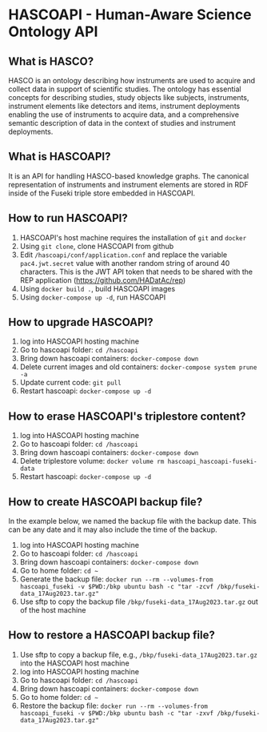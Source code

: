 # HASCOAPI - Human-Aware Science Ontology API

## What is HASCO?

HASCO is an ontology describing how instruments are used to acquire and collect data in support of scientific studies. The ontology has essential concepts for describing studies, study objects like subjects, instruments, instrument elements like detectors and items, instrument deployments enabling the use of instruments to acquire data, and a comprehensive semantic description of data in the context of studies and instrument deployments.

## What is HASCOAPI?

It is an API for handling HASCO-based knowledge graphs. The canonical representation of instruments and instrument elements are stored in RDF inside of the Fuseki triple store embedded in HASCOAPI. 

## How to run HASCOAPI?

1. HASCOAPI's host machine requires the installation of `git` and `docker`
2. Using `git clone`, clone HASCOAPI from github
3. Edit `/hascoapi/conf/application.conf` and replace the variable `pac4.jwt.secret` value with another random string of around 40 characters. This is the JWT API token that needs to be shared with the REP application (https://github.com/HADatAc/rep)
4. Using `docker build .`, build HASCOAPI images
5. Using `docker-compose up -d`, run HASCOAPI

## How to upgrade HASCOAPI?

1. log into HASCOAPI hosting machine
2. Go to hascoapi folder: `cd /hascoapi`
3. Bring down hascoapi containers: `docker-compose down`
4. Delete current images and old containers: `docker-compose system prune -a`
5. Update current code: `git pull`
6. Restart hascoapi: `docker-compose up -d`

## How to erase HASCOAPI's triplestore content?

1. log into HASCOAPI hosting machine
2. Go to hascoapi folder: `cd /hascoapi`
3. Bring down hascoapi containers: `docker-compose down`
4. Delete triplestore volume: `docker volume rm hascoapi_hascoapi-fuseki-data`
5. Restart hascoapi: `docker-compose up -d`

## How to create HASCOAPI backup file?

In the example below, we named the backup file with the backup date. This can be any date and it may also include the time of the backup. 

1. log into HASCOAPI hosting machine
2. Go to hascoapi folder: `cd /hascoapi`
3. Bring down hascoapi containers: `docker-compose down`
4. Go to home folder: `cd ~`
5. Generate the backup file: `docker run --rm --volumes-from hascoapi_fuseki -v $PWD:/bkp ubuntu bash -c "tar -zcvf /bkp/fuseki-data_17Aug2023.tar.gz"`
6. Use sftp to copy the backup file `/bkp/fuseki-data_17Aug2023.tar.gz` out of the host machine

## How to restore a HASCOAPI backup file?

1. Use sftp to copy a backup file, e.g., `/bkp/fuseki-data_17Aug2023.tar.gz` into the HASCOAPI host machine
2. log into HASCOAPI hosting machine
3. Go to hascoapi folder: `cd /hascoapi`
4. Bring down hascoapi containers: `docker-compose down`
5. Go to home folder: `cd ~`
6. Restore the backup file: `docker run --rm --volumes-from hascoapi_fuseki -v $PWD:/bkp ubuntu bash -c "tar -zxvf /bkp/fuseki-data_17Aug2023.tar.gz"`


